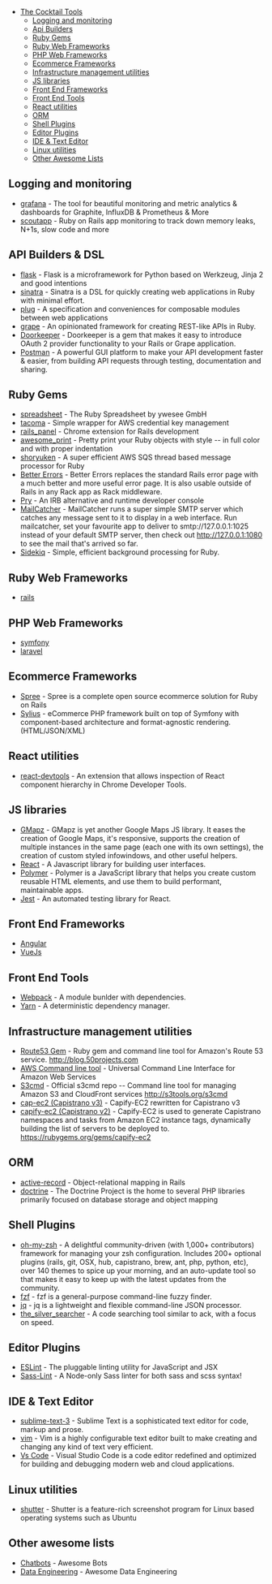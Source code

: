 * [The Cocktail Tools](#the-cocktail-tools)
  * [Logging and monitoring](#logging-and-monitoring)
  * [Api Builders](#api-builders)
  * [Ruby Gems](#ruby-gems)
  * [Ruby Web Frameworks](#ruby-web-frameworks)
  * [PHP Web Frameworks](#php-web-frameworks)
  * [Ecommerce Frameworks](#ecommerce-frameworks)
  * [Infrastructure management utilities](#infrastructure-management-utilities)
  * [JS libraries](#js-libraries)
  * [Front End Frameworks](#front-end-frameworks)
  * [Front End Tools](#front-end-tools)
  * [React utilities](#react-utilities)
  * [ORM](#orm)
  * [Shell Plugins](#shell-plugins)
  * [Editor Plugins](#editor-plugins)
  * [IDE & Text Editor](#ide-&-text-editor)
  * [Linux utilities](#linux-utilities)
  * [Other Awesome Lists](#other-awesome-lists)

## Logging and monitoring
  * [grafana](https://github.com/grafana/grafana) - The tool for beautiful monitoring and metric analytics & dashboards for Graphite, InfluxDB & Prometheus & More
  * [scoutapp](https://scoutapp.com/) - Ruby on Rails app monitoring to track down memory leaks, N+1s, slow code and more

## API Builders & DSL
  * [flask](http://flask.pocoo.org/) - Flask is a microframework for Python based on Werkzeug, Jinja 2 and good intentions
  * [sinatra](http://www.sinatrarb.com/) - Sinatra is a DSL for quickly creating web applications in Ruby with minimal effort.
  * [plug](https://github.com/elixir-lang/plug) - A specification and conveniences for composable modules between web applications
  * [grape](https://github.com/ruby-grape/grape) - An opinionated framework for creating REST-like APIs in Ruby.
  * [Doorkeeper](https://github.com/doorkeeper-gem/doorkeeper) - Doorkeeper is a gem that makes it easy to introduce OAuth 2 provider functionality to your Rails or Grape application.
  * [Postman](https://www.getpostman.com/) - A powerful GUI platform to make your API development faster & easier, from building API requests through testing, documentation and sharing.

## Ruby Gems
  * [spreadsheet](https://github.com/zdavatz/spreadsheet) - The Ruby Spreadsheet by ywesee GmbH
  * [tacoma](https://github.com/pantulis/tacoma) - Simple wrapper for AWS credential key management
  * [rails_panel](https://github.com/dejan/rails_panel) - Chrome extension for Rails development
  * [awesome_print](https://github.com/awesome-print/awesome_print) - Pretty print your Ruby objects with style -- in full color and with proper indentation
  * [shoryuken](https://github.com/phstc/shoryuken) - A super efficient AWS SQS thread based message processor for Ruby
  * [Better Errors](https://github.com/charliesome/better_errors) - Better Errors replaces the standard Rails error page with a much better and more useful error page. It is also usable outside of Rails in any Rack app as Rack middleware.
  * [Pry](http://pryrepl.org/) - An IRB alternative and runtime developer console
  * [MailCatcher](https://mailcatcher.me/) - MailCatcher runs a super simple SMTP server which catches any message sent to it to display in a web interface. Run mailcatcher, set your favourite app to deliver to smtp://127.0.0.1:1025 instead of your default SMTP server, then check out http://127.0.0.1:1080 to see the mail that's arrived so far.
  * [Sidekiq](http://sidekiq.org/) - Simple, efficient background processing for Ruby.

## Ruby Web Frameworks
  * [rails](http://rubyonrails.org/)

## PHP Web Frameworks
  * [symfony](http://symfony.es/)
  * [laravel](https://laravel.com/)

## Ecommerce Frameworks
  * [Spree](https://github.com/spree/spree) - Spree is a complete open source ecommerce solution for Ruby on Rails
  * [Sylius](https://github.com/Sylius/Sylius) - eCommerce PHP framework built on top of Symfony with component-based architecture and format-agnostic rendering. (HTML/JSON/XML)

## React utilities
  * [react-devtools](https://github.com/facebook/react-devtools) - An extension that allows inspection of React component hierarchy in Chrome Developer Tools.

## JS libraries
  * [GMapz](https://github.com/carloscabo/gmapz) - GMapz is yet another Google Maps JS library. It eases the creation of Google Maps, it's responsive, supports the creation of multiple instances in the same page (each one with its own settings), the creation of custom styled infowindows, and other useful helpers.
  * [React](https://facebook.github.io/react/) - A Javascript library for building user interfaces.
  * [Polymer](https://www.polymer-project.org/) - Polymer is a JavaScript library that helps you create custom reusable HTML elements, and use them to build performant, maintainable apps.
  * [Jest](https://facebook.github.io/jest/) - An automated testing library for React.

## Front End Frameworks
  * [Angular](https://angular.io/)
  * [VueJs](https://vuejs.org/)

## Front End Tools
  * [Webpack](https://webpack.js.org/) - A module bunlder with dependencies.
  * [Yarn](https://yarnpkg.com/lang/en/) - A deterministic dependency manager.

## Infrastructure management utilities
  * [Route53 Gem](https://github.com/pcorliss/ruby_route_53) - Ruby gem and command line tool for Amazon's Route 53 service. http://blog.50projects.com
  * [AWS Command line tool](https://github.com/aws/aws-cli) - Universal Command Line Interface for Amazon Web Services
  * [S3cmd](https://github.com/s3tools/s3cmd) - Official s3cmd repo -- Command line tool for managing Amazon S3 and CloudFront services http://s3tools.org/s3cmd
  * [cap-ec2 (Capistrano v3)](https://github.com/forward3d/cap-ec2) - Capify-EC2 rewritten for Capistrano v3
  * [capify-ec2 (Capistrano v2)](https://github.com/forward/capify-ec2) - Capify-EC2 is used to generate Capistrano namespaces and tasks from Amazon EC2 instance tags, dynamically building the list of servers to be deployed to. https://rubygems.org/gems/capify-ec2

## ORM
  * [active-record](https://github.com/rails/rails/tree/master/activerecord) - Object-relational mapping in Rails
  * [doctrine](http://www.doctrine-project.org/) - The Doctrine Project is the home to several PHP libraries primarily focused on database storage and object mapping

## Shell Plugins
  * [oh-my-zsh](https://github.com/robbyrussell/oh-my-zsh) - A delightful community-driven (with 1,000+ contributors) framework for managing your zsh configuration. Includes 200+ optional plugins (rails, git, OSX, hub, capistrano, brew, ant, php, python, etc), over 140 themes to spice up your morning, and an auto-update tool so that makes it easy to keep up with the latest updates from the community.
  * [fzf](https://github.com/junegunn/fzf) - fzf is a general-purpose command-line fuzzy finder.
  * [jq](https://github.com/stedolan/jq) - jq is a lightweight and flexible command-line JSON processor.
  * [the_silver_searcher](https://github.com/ggreer/the_silver_searcher) - A code searching tool similar to ack, with a focus on speed.

## Editor Plugins
  * [ESLint](http://eslint.org/) - The pluggable linting utility for JavaScript and JSX
  * [Sass-Lint](https://www.npmjs.com/package/sass-lint) - A Node-only Sass linter for both sass and scss syntax!

## IDE & Text Editor
  * [sublime-text-3](https://www.sublimetext.com/3) - Sublime Text is a sophisticated text editor for code, markup and prose.
  * [vim](http://www.vim.org) - Vim is a highly configurable text editor built to make creating and changing any kind of text very efficient.
  * [Vs Code](https://code.visualstudio.com/) - Visual Studio Code is a code editor redefined and optimized for building and debugging modern web and cloud applications.

## Linux utilities
  * [shutter](http://shutter-project.org/) - Shutter is a feature-rich screenshot program for Linux based operating systems such as Ubuntu

## Other awesome lists
  * [Chatbots](https://github.com/BotCube/awesome-bots) - Awesome Bots
  * [Data Engineering](https://github.com/igorbarinov/awesome-data-engineering) - Awesome Data Engineering
